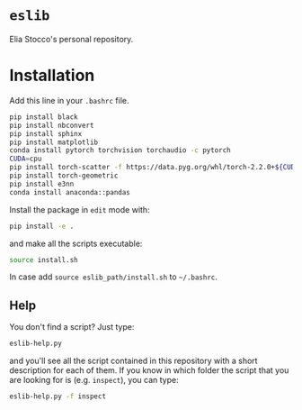 # `eslib`
Elia Stocco's personal repository.

# Installation
Add this line in your `.bashrc` file.
```bash
pip install black
pip install nbconvert
pip install sphinx
pip install matplotlib
conda install pytorch torchvision torchaudio -c pytorch
CUDA=cpu
pip install torch-scatter -f https://data.pyg.org/whl/torch-2.2.0+${CUDA}.html
pip install torch-geometric
pip install e3nn
conda install anaconda::pandas
```

Install the package in `edit` mode with:
```bash
pip install -e .
```
and make all the scripts executable:
```bash
source install.sh
```
In case add `source eslib_path/install.sh` to `~/.bashrc`.

## Help
You don't find a script? Just type:
```bash
eslib-help.py 
```
and you'll see all the script contained in this repository with a short description for each of them.
If you know in which folder the script that you are looking for is (e.g. `inspect`), you can type:
```bash
eslib-help.py -f inspect
```